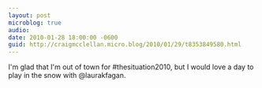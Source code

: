 ```yaml
---
layout: post
microblog: true
audio: 
date: 2010-01-28 18:00:00 -0600
guid: http://craigmcclellan.micro.blog/2010/01/29/t8353849580.html
---
```

I'm glad that I'm out of town for #thesituation2010, but I would love a day to play in the snow with @laurakfagan.
